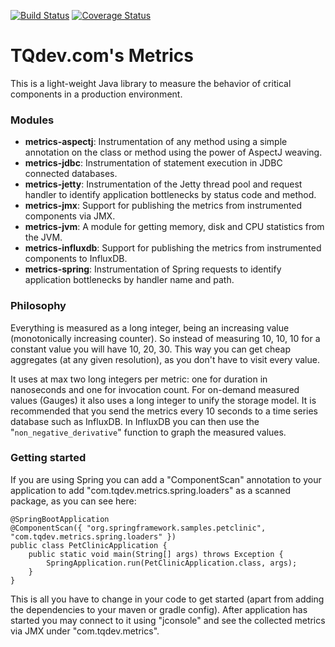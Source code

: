 [![Build Status](https://travis-ci.org/mevdschee/tqdev-metrics.svg?branch=master)](https://travis-ci.org/mevdschee/tqdev-metrics?branch=master)
[![Coverage Status](https://coveralls.io/repos/github/mevdschee/tqdev-metrics/badge.svg?branch=master)](https://coveralls.io/github/mevdschee/tqdev-metrics?branch=master)

# TQdev.com's Metrics

This is a light-weight Java library to measure the behavior of critical components in a production environment.

### Modules

- **metrics-aspectj**: Instrumentation of any method using a simple annotation on the class or method using the power of AspectJ weaving.
- **metrics-jdbc**: Instrumentation of statement execution in JDBC connected databases.
- **metrics-jetty**: Instrumentation of the Jetty thread pool and request handler to identify application bottlenecks by status code and method.
- **metrics-jmx**: Support for publishing the metrics from instrumented components via JMX.
- **metrics-jvm**: A module for getting memory, disk and CPU statistics from the JVM.
- **metrics-influxdb**: Support for publishing the metrics from instrumented components to InfluxDB.
- **metrics-spring**: Instrumentation of Spring requests to identify application bottlenecks by handler name and path.

### Philosophy

Everything is measured as a long integer, being an increasing value (monotonically increasing counter). 
So instead of measuring 10, 10, 10 for a constant value you will have 10, 20, 30.
This way you can get cheap aggregates (at any given resolution), as you don't have to visit every value.

It uses at max two long integers per metric: one for duration in nanoseconds and one for invocation count.
For on-demand measured values (Gauges) it also uses a long integer to unify the storage model. It is
recommended that you send the metrics every 10 seconds to a time series database such as InfluxDB.
In InfluxDB you can then use the "`non_negative_derivative`" function to graph the measured values.

### Getting started

If you are using Spring you can add a "ComponentScan" annotation to your application to add 
"com.tqdev.metrics.spring.loaders" as a scanned package, as you can see here:

    @SpringBootApplication
    @ComponentScan({ "org.springframework.samples.petclinic", "com.tqdev.metrics.spring.loaders" })
    public class PetClinicApplication {
        public static void main(String[] args) throws Exception {
    	    SpringApplication.run(PetClinicApplication.class, args);
        }
    }

This is all you have to change in your code to get started (apart from adding the dependencies to your
maven or gradle config). After application has started you may connect to it using "jconsole" and see
the collected metrics via JMX under "com.tqdev.metrics".
